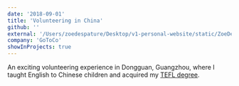```yaml
---
date: '2018-09-01'
title: 'Volunteering in China'
github: ''
external: '/Users/zoedespature/Desktop/v1-personal-website/static/ZoeDespaturesTEFLCertificate.pdf'
company: 'GoToCo'
showInProjects: true
---
```


An exciting volunteering experience in Dongguan, Guangzhou, where I taught English to Chinese children and acquired my [TEFL degree](content/projects/documents/ZoeDespaturesTEFLCertificate.pdf).
